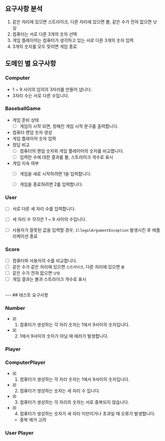 요구사항 분석
---
1. 같은 자리에 있으면 스트라이크, 다른 자리에 있으면 볼, 같은 수가 전혀 없으면 낫싱
2. 컴퓨터는 서로 다른 3개의 숫자 선택
3. 게임 플레이어는 컴퓨터가 생각하고 있는 서로 다른 3개의 숫자 입력
4. 3개의 숫자를 모두 맞히면 게임 종료


도메인 별 요구사항
---
### Computer
- 1 ~ 9 사이의 임의의 3자리를 만들어 냅니다.
- 3자리 수는 서로 다른 수입니다.


### BaseballGame
- 게임 준비 상태
    - [ ] 게임이 시작 되면, 정해진 게임 시작 문구를 출력합니다.

- 컴퓨터 랜덤 숫자 생성
- 게임 플레이어 숫자 입력
- 정답 비교
  - [ ] 컴퓨터의 랜덤 숫자와 게임 플레이어의 숫자를 비교합니다.
  - [ ] 입력한 수에 대한 결과를 볼, 스트라이크 개수로 표시
- 게임 지속 여부
  - [ ] 게임을 새로 시작하려면 1을 입력합니다. 
  - [ ] 게임을 종료하려면 2를 입력합니다.


### User
- [ ] 서로 다른 세 자리 수를 입력합니다.
- [ ] 세 자리 수 각각은 1 ~ 9 사이의 수입니다.
- [ ] 사용자가 잘못된 값을 입력할 경우, `IllegalArgumentException` 발생시킨 후 애플리케이션 종료


### Score
- [ ] 컴퓨터와 사용자의 수를 비교합니다.
- [ ] 같은 수가 같은 자리에 있으면 `스트라이크`, 다른 자리에 있으면 `볼`
- [ ] 같은 수가 전혀 없으면 `낫띵`
- [ ] 게임 결과는 볼과 스트라이크 개수로 표시

</br>
---
## 테스트 요구사항

### Number
- [X] 1. 컴퓨터가 생성하는 각 자리 숫자는 1에서 9사이의 숫자입니다.
- [X] 2. 1에서 9사이의 숫자가 아닐 때 에러가 발생합니다.
  

### Player
### ComputerPlayer
- [X] 1. 컴퓨터가 생성하는 각 자리 숫자는 1에서 9사이의 숫자입니다.
- [X] 2. 컴퓨터가 생성하는 숫자는 세 자리 수 입니다.
- [X] 3. 컴퓨터가 생성하는 각 자리의 숫자는 서로 중복되지 않습니다.
- [X] 4. 컴퓨터가 생성하는 숫자가 세 자리 미만이거나 초과일 때 오류가 발생합니다.
  - 중복 제거 고려

### User Player